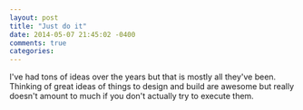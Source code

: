 ```yaml
---
layout: post
title: "Just do it"
date: 2014-05-07 21:45:02 -0400
comments: true
categories:
---
```


I've had tons of ideas over the years but that is mostly all they've been. Thinking of great ideas of things to design and build are awesome but really doesn't amount to much if you don't actually try to execute them.

